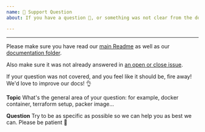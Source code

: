 ```yaml
---
name: 🤗 Support Question
about: If you have a question 💬, or something was not clear from the docs!

---
```


<!-- ^ Click "Preview" for a nicer view! ^
We primarily use GitHub as an issue tracker. If however you're encountering an issue not covered in the docs, we may be able to help! -->

---

Please make sure you have read our [main Readme](https://github.com/openfun/jitsi-meet-torture-rocket) as well as our [documentation folder](https://github.com/openfun/jitsi-meet-torture-rocket/tree/main/docs).

Also make sure it was not already answered in [an open or close issue](https://github.com/openfun/jitsi-meet-torture-rocket/issues).

If your question was not covered, and you feel like it should be, fire away! We'd love to improve our docs! 👌

**Topic**
What's the general area of your question: for example, docker container, terraform setup, packer image...

**Question**
Try to be as specific as possible so we can help you as best we can. Please be patient 🙏
